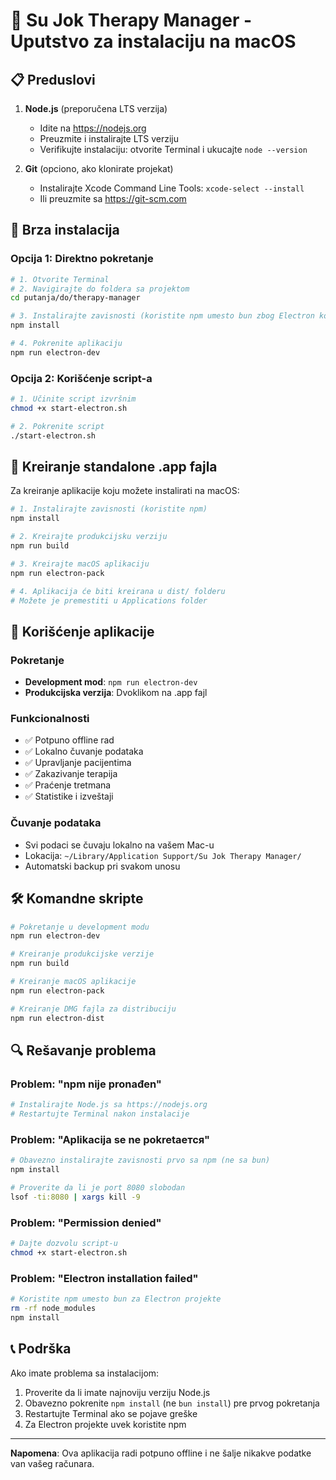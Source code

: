 
# 🏥 Su Jok Therapy Manager - Uputstvo za instalaciju na macOS

## 📋 Preduslovi

1. **Node.js** (preporučena LTS verzija)
   - Idite na https://nodejs.org
   - Preuzmite i instalirajte LTS verziju
   - Verifikujte instalaciju: otvorite Terminal i ukucajte `node --version`

2. **Git** (opciono, ako klonirate projekat)
   - Instalirajte Xcode Command Line Tools: `xcode-select --install`
   - Ili preuzmite sa https://git-scm.com

## 🚀 Brza instalacija

### Opcija 1: Direktno pokretanje
```bash
# 1. Otvorite Terminal
# 2. Navigirajte do foldera sa projektom
cd putanja/do/therapy-manager

# 3. Instalirajte zavisnosti (koristite npm umesto bun zbog Electron kompatibilnosti)
npm install

# 4. Pokrenite aplikaciju
npm run electron-dev
```

### Opcija 2: Korišćenje script-a
```bash
# 1. Učinite script izvršnim
chmod +x start-electron.sh

# 2. Pokrenite script
./start-electron.sh
```

## 🔧 Kreiranje standalone .app fajla

Za kreiranje aplikacije koju možete instalirati na macOS:

```bash
# 1. Instalirajte zavisnosti (koristite npm)
npm install

# 2. Kreirajte produkcijsku verziju
npm run build

# 3. Kreirajte macOS aplikaciju
npm run electron-pack

# 4. Aplikacija će biti kreirana u dist/ folderu
# Možete je premestiti u Applications folder
```

## 📱 Korišćenje aplikacije

### Pokretanje
- **Development mod**: `npm run electron-dev`
- **Produkcijska verzija**: Dvoklikom na .app fajl

### Funkcionalnosti
- ✅ Potpuno offline rad
- ✅ Lokalno čuvanje podataka
- ✅ Upravljanje pacijentima
- ✅ Zakazivanje terapija
- ✅ Praćenje tretmana
- ✅ Statistike i izveštaji

### Čuvanje podataka
- Svi podaci se čuvaju lokalno na vašem Mac-u
- Lokacija: `~/Library/Application Support/Su Jok Therapy Manager/`
- Automatski backup pri svakom unosu

## 🛠 Komandne skripte

```bash
# Pokretanje u development modu
npm run electron-dev

# Kreiranje produkcijske verzije
npm run build

# Kreiranje macOS aplikacije
npm run electron-pack

# Kreiranje DMG fajla za distribuciju
npm run electron-dist
```

## 🔍 Rešavanje problema

### Problem: "npm nije pronađen"
```bash
# Instalirajte Node.js sa https://nodejs.org
# Restartujte Terminal nakon instalacije
```

### Problem: "Aplikacija se ne pokretается"
```bash
# Obavezno instalirajte zavisnosti prvo sa npm (ne sa bun)
npm install

# Proverite da li je port 8080 slobodan
lsof -ti:8080 | xargs kill -9
```

### Problem: "Permission denied"
```bash
# Dajte dozvolu script-u
chmod +x start-electron.sh
```

### Problem: "Electron installation failed"
```bash
# Koristite npm umesto bun za Electron projekte
rm -rf node_modules
npm install
```

## 📞 Podrška

Ako imate problema sa instalacijom:
1. Proverite da li imate najnoviju verziju Node.js
2. Obavezno pokrenite `npm install` (ne `bun install`) pre prvog pokretanja
3. Restartujte Terminal ako se pojave greške
4. Za Electron projekte uvek koristite npm

---

**Napomena**: Ova aplikacija radi potpuno offline i ne šalje nikakve podatke van vašeg računara.
